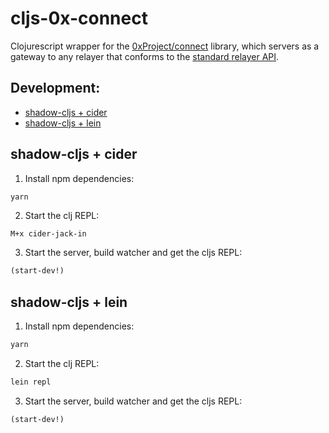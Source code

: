 # cljs-0x-connect

Clojurescript wrapper for the [0xProject/connect](https://github.com/0xProject/0x-monorepo/tree/development/packages/connect) library, which servers as a gateway to any relayer that conforms to the [standard relayer API](https://github.com/0xProject/standard-relayer-api).

## Development:

- [shadow-cljs + cider](#cider)
- [shadow-cljs + lein](#lein)

## <a name="cider">shadow-cljs + cider

1) Install npm dependencies:

```bash
yarn
```

2) Start the clj REPL:

```emacs
M+x cider-jack-in
```

3) Start the server, build watcher and get the cljs REPL:

```clojure
(start-dev!)
```

## <a name="lein">shadow-cljs + lein

1) Install npm dependencies:

```bash
yarn
```

2) Start the clj REPL:

```bash
lein repl
```

3) Start the server, build watcher and get the cljs REPL:

```clojure
(start-dev!)
```
